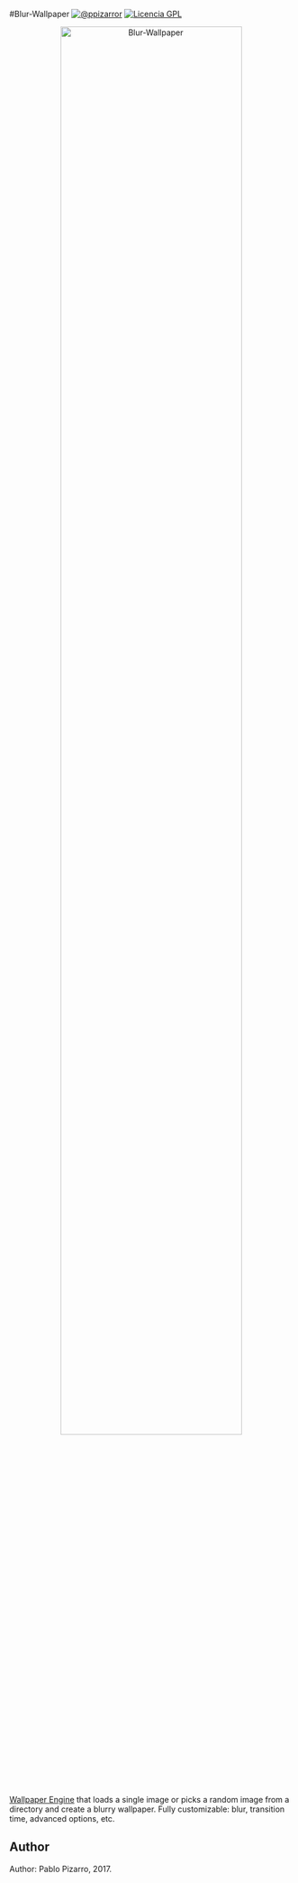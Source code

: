 #Blur-Wallpaper
[![@ppizarror](http://ppizarror.com/resources/images/author.svg)](http://ppizarror.com)
[![Licencia GPL](http://ppizarror.com/resources/images/licensemit.svg)](https://opensource.org/licenses/MIT/)

<p align="center">
  <img src="http://ppizarror.com/resources/images/blur-wallpaper/main.PNG" alt="Blur-Wallpaper" width="80%px" />
</p>

<a href="http://store.steampowered.com/app/431960/Wallpaper_Engine/">Wallpaper Engine</a> that loads a single image or picks a random image from a directory and create a blurry wallpaper. Fully customizable: blur, transition time, advanced options, etc.

## Author
Author: Pablo Pizarro, 2017.